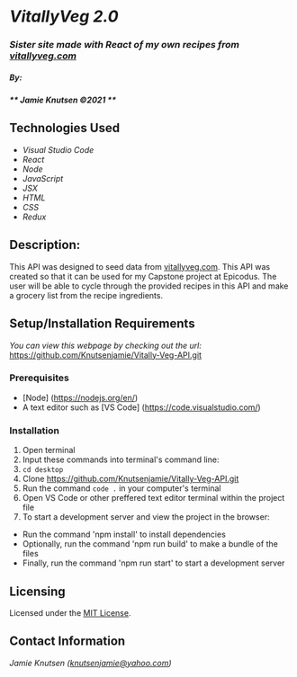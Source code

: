 # _VitallyVeg 2.0_

### _Sister site made with React of my own recipes from [vitallyveg.com](https://vitallyveg.com)_

##### By:
#####  _** Jamie Knutsen ©2021 **_


## Technologies Used

* _Visual Studio Code_
* _React_ 
* _Node_
* _JavaScript_
* _JSX_
* _HTML_
* _CSS_ 
* _Redux_

## Description: 
This API was designed to seed data from [vitallyveg.com](https://vitallyveg.com). This API was created so that it can be used for my Capstone project at Epicodus. The user will be able to cycle through the provided recipes in this API and make a grocery list from the recipe ingredients. 

## Setup/Installation Requirements
_You can view this webpage by checking out the url:_
https://github.com/Knutsenjamie/Vitally-Veg-API.git

### Prerequisites
* [Node] (https://nodejs.org/en/)
* A text editor such as [VS Code] (https://code.visualstudio.com/)

### Installation
1. Open terminal
2. Input these commands into terminal's command line:
3. `cd desktop`
4. Clone https://github.com/Knutsenjamie/Vitally-Veg-API.git
5. Run the command `code .` in your computer's terminal
6. Open VS Code or other preffered text editor terminal within the project file
7. To start a development server and view the project in the browser:
  * Run the command 'npm install' to install dependencies
  * Optionally, run the command 'npm run build' to make a bundle of the files
  * Finally, run the command 'npm run start' to start a development server

## Licensing

Licensed under the [MIT License](license).

## Contact Information

_Jamie Knutsen (knutsenjamie@yahoo.com)_